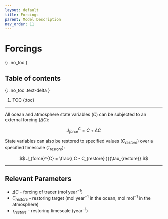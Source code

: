 ```yaml
---
layout: default
title: Forcings
parent: Model Description
nav_order: 11
---
```



# Forcings
{: .no_toc }

## Table of contents
{: .no_toc .text-delta }

1. TOC
{:toc}

---

All ocean and atmosphere state variables ($C$) can be subjected to an external forcing ($\Delta C$):

$$
J_{force}^{C} = C + \Delta C 
$$

State variables can also be restored to specified values ($C_{restore}$) over a specified timescale ($\tau_{restore}$):

$$
J_{force}^{C} = \frac{( C - C_{restore} )}{\tau_{restore}} 
$$

---

## Relevant Parameters
* $\Delta C$ - forcing of tracer (mol year$^{-1}$)
* $C_{restore}$ - restoring target (mol year$^{-1}$ in the ocean, mol mol$^{-1}$ in the atmosphere)
* $\tau_{restore}$ - restoring timescale (year$^{-1}$)
